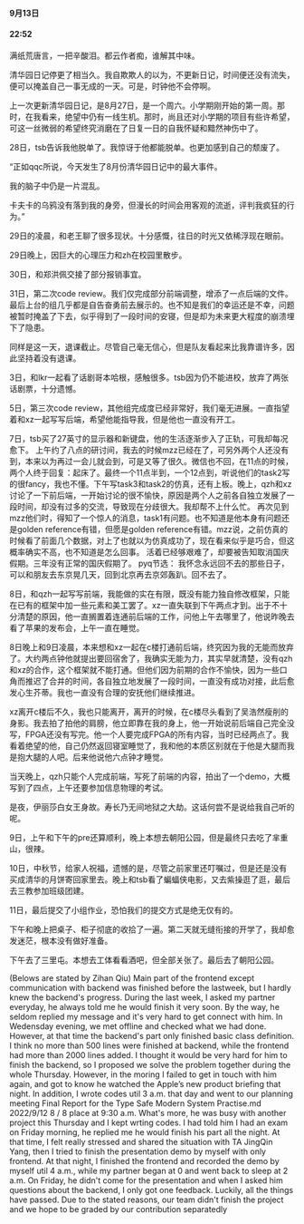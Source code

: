 #### 9月13日
#### 22:52

满纸荒唐言，一把辛酸泪。都云作者痴，谁解其中味。

清华园日记停更了相当久。我自欺欺人的以为，不更新日记，时间便还没有流失，便可以掩盖自己一事无成的一天。可是，时钟他不会停啊。

上一次更新清华园日记，是8月27日，是一个周六。小学期刚开始的第一周。那时，在我看来，绝望中仍有一线生机。那时，尚且还对小学期的项目有些许希望，可这一丝微弱的希望终究消磨在了日复一日的自我怀疑和黯然神伤中了。

28日，tsb告诉我他脱单了。我惊讶于他都能脱单。也更加感到自己的颓废了。

“正如qqc所说，今天发生了8月份清华园日记中的最大事件。

我的脑子中仍是一片混乱。

卡夫卡的乌鸦没有落到我的身旁，但漫长的时间会用客观的流逝，评判我疯狂的行为。”

29日的凌晨，和老王聊了很多现状。十分感慨，往日的时光又依稀浮现在眼前。

29日晚上，因巨大的心理压力和zh在校园里散步。

30日，和郑洪佩交接了部分报销事宜。

31日，第二次code review。我们仅完成部分前端调整，增添了一点后端的文件。最后上台的组几乎都是自告奋勇前去展示的。也不知是我们的幸运还是不幸，问题被暂时掩盖了下去，似乎得到了一段时间的安寝，但是却为未来更大程度的崩溃埋下了隐患。

同样是这一天，退课截止。尽管自己毫无信心，但是队友看起来比我靠谱许多，因此坚持着没有退课。

3日，和lkr一起看了话剧哥本哈根，感触很多。tsb因为仍不能进校，放弃了两张话剧票，十分遗憾。

5日，第三次code review，其他组完成度已经非常好，我们毫无进展。一直指望着和xz一起写写后端，希望他能指导我，但是他也一直没有开工。

7日，tsb买了27英寸的显示器和新键盘，他的生活逐渐步入了正轨，可我却每况愈下。
上午约了八点的研讨间，我去的时候mzz已经在了，可另外两个人还没有到，本来以为再过一会儿就会到，可是又等了很久。微信也不回，在11点的时候，两个人终于回复：起床了。最终一个11点半到，一个12点到，听说他们的task2写的很fancy，我也不懂。下午写task3和task2的仿真，还有上板。晚上，qzh和xz讨论了一下前后端，一开始讨论的很不愉快，原因是两个人之前各自独立发展了一段时间，却没有过多的交流，导致现在分歧很大。我却帮不上什么忙。
再次见到mzz他们时，得知了一个惊人的消息，task1有问题。也不知道是他本身有问题还是golden reference有错，但愿是golden reference有错。mzz说，之前仿真的时候看了前面几个数据，对上了也就以为仿真成功了，现在看来似乎是巧合，但这概率确实不高，也不知道是怎么回事。
活着已经够艰难了，却要被告知取消国庆假期。三年没有正常的国庆假期了。
pyq节选：
我怀念永远回不去的那些日子，可以和朋友去东京晃几天，回到北京再去京郊轰趴。回不去了。

8日，和qzh一起写写前端，我能做的实在有限，既没有能力独自修改框架，只能在已有的框架中加一些元素和美工罢了。xz一直失联到下午两点才到。出于不十分清楚的原因，他一直搁置着连通前后端的工作，问他上午去哪里了，他说昨晚去看了苹果的发布会，上午一直在睡觉。

8日晚上和9日凌晨，本来想和xz一起在c楼打通前后端，终究因为我的无能而放弃了。大约两点钟他就提出要回宿舍了，我确实无能为力，其实早就清楚，没有qzh和xz的合作，这个框架就不能打通。但他们因为前期的合作不愉快，因为一些口角而推迟了合并的时间，各自独立地发展了一段时间，一直没有成功对接，此后愈发心生芥蒂。我也一直没有合理的安抚他们继续推进。

xz离开c楼后不久，我也只能离开，离开的时候，在c楼尽头看到了吴浩然瘦削的身影。我去拍了拍他的肩膀，他立即靠在我的身上，他一开始说前后端自己完全没写，FPGA还没有写完。他一个人要完成FPGA的所有内容，当时已经两点了。我看着绝望的他，自己仍然返回寝室睡觉了，我和他的本质区别就在于他是大腿而我是抱大腿的人吧。后来他说他六点钟才睡觉。

当天晚上，qzh只能个人完成前端，写死了前端的内容，拍出了一个demo，大概写到了四点，上午还要参加信息物理的考试。

是夜，伊丽莎白女王身故。寿长乃无间地狱之大劫。这话何尝不是说给我自己听的呢。

9日，上午和下午的pre还算顺利，晚上本想去朝阳公园，但是最终只去吃了芈重山，很辣。

10日，中秋节，给家人祝福，遗憾的是，尽管之前家里还叮嘱过，但是还是没有买成清华的月饼寄回家里去。晚上和tsb看了蝙蝠侠电影，又去紫操逛了逛，最后去三教参加班级团建。

11日，最后提交了小组作业，恐怕我们的提交方式是绝无仅有的。

下午和晚上把桌子、柜子彻底的收拾了一遍。第二天就无缝衔接的开学了，我却愈发迷茫，根本没有做好准备。

下午去了三里屯。本想去工体看看酒吧，但全部关张了。最后去了朝阳公园。


(Belows are stated by Zihan Qiu)
Main part of the frontend except communication with backend was finished before the lastweek, but I hardly
knew the backend's progress. During the last week, I asked my partner everyday, he always told me he would
finish it very soon. By the way, he seldom replied my message and it's very hard to get connect with him. In
Wedensday evening, we met offline and checked what we had done. However, at that time the backend's part
only finished basic class definition. I think no more than 500 lines were finished at backend, while the frontend
had more than 2000 lines added. I thought it would be very hard for him to finish the backend, so I proposed
we solve the problem together during the whole Thursday.
However, in the moring I failed to get in touch with him again, and got to know he watched the Apple’s new
product briefing that night. In addition, I wrote codes util 3 a.m. that day and went to our planning meeting
Final Report for the Type Safe Modern System Practise.md 2022/9/12
8 / 8
place at 9:30 a.m. What's more, he was busy with another project this Thursday and I kept wrting codes. I had
told him I had an exam on Friday morning, he replied me he would finish his part all the night.
At that time, I felt really stressed and shared the situation with TA JingQin Yang, then I tried to finish the
presentation demo by myself with only frontend. At that night, I finished the frontend and recorded the demo
by myself util 4 a.m., while my partner began at 0 and went back to sleep at 2 a.m. On Friday, he didn't come
for the presentation and when I asked him questions about the backend, I only got one feedback.
Luckily, all the things have passed. Due to the stated reasons, our team didn't finish the project and we hope
to be graded by our contribution separatedly
